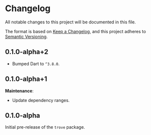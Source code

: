 <!-- #region(HEADER) -->
# Changelog

All notable changes to this project will be documented in this file.

The format is based on [Keep a Changelog](https://keepachangelog.com/en/1.1.0/),
and this project adheres to [Semantic Versioning](https://semver.org/spec/v2.0.0.html).

<!-- #endregion -->

## 0.1.0-alpha+2

- Bumped Dart to `^3.8.0`.

## 0.1.0-alpha+1

**Maintenance**:

- Update dependency ranges.

## 0.1.0-alpha

Initial pre-release of the `trove` package.
